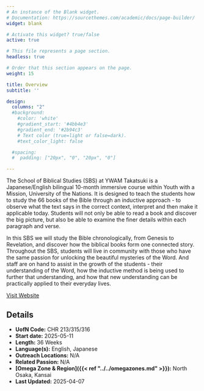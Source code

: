 ```yaml
---
# An instance of the Blank widget.
# Documentation: https://sourcethemes.com/academic/docs/page-builder/
widget: blank

# Activate this widget? true/false
active: true

# This file represents a page section.
headless: true

# Order that this section appears on the page.
weight: 15

title: Overview
subtitle: ''

design:
  columns: "2"
  #background:
    #color: 'white'
    #gradient_start: '#4bb4e3'
    #gradient_end: '#2b94c3'
    # Text color (true=light or false=dark).
    #text_color_light: false

  #spacing:
  #  padding: ["20px", "0", "20px", "0"]

---
```


The School of Biblical Studies (SBS) at YWAM Takatsuki is a Japanese/English bilingual 10-month immersive course within Youth with a Mission, University of the Nations. It is designed to teach the students how to study the 66 books of the Bible through an inductive approach - to observe what the text says in the correct context, interpret and then make it applicable today. Students will not only be able to read a book and discover the big picture, but also be able to examine the finer details within each paragraph and verse. 

In this SBS we will study the Bible chronologically, from Genesis to Revelation, and discover how the biblical books form one connected story. Throughout the SBS, students will live in community with those who have the same passion for unlocking the beautiful mysteries of the Word. And staff are on hand to assist in the growth of the students - their understanding of the Word, how the inductive method is being used to further that understanding, and how that new understanding can be practically applied to their everyday lives.

[Visit Website](https://www.ywamtakatsuki.org/sbs)

## Details

* **UofN Code:** CHR 213/315/316
* **Start date:** 2025-05-11
* **Length:** 36 Weeks
* **Language(s):** English, Japanese
* **Outreach Locations:** N/A
* **Related Passion:** N/A
* **[Omega Zone & Region]({{< ref "../../omegazones.md" >}}):** North Osaka, Kansai
* **Last Updated:** 2025-04-07
